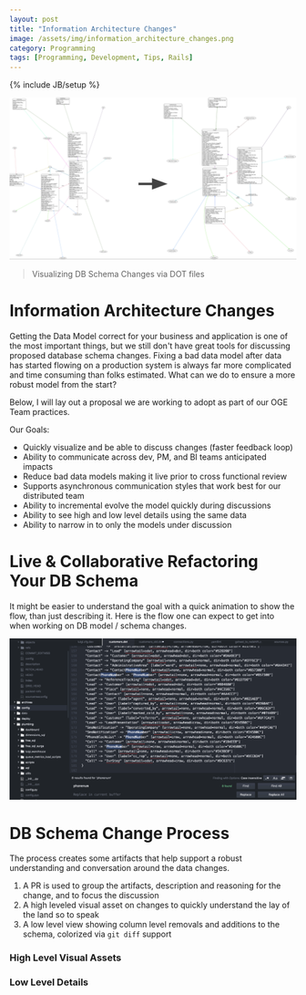 ```yaml
---
layout: post
title: "Information Architecture Changes"
image: /assets/img/information_architecture_changes.png
category: Programming
tags: [Programming, Development, Tips, Rails]
---
```

{% include JB/setup %}

![image DB Schema Changes](/assets/img/information_architecture_changes.png)
> Visualizing DB Schema Changes via DOT files

# Information Architecture Changes

Getting the Data Model correct for your business and application is one of the most important things, but we still don't have great tools for discussing proposed database schema changes. Fixing a bad data model after data has started flowing on a production system is always far more complicated and time consuming than folks estimated. What can we do to ensure a more robust model from the start?

Below, I will lay out a proposal we are working to adopt as part of our OGE Team practices.

Our Goals:

* Quickly visualize and be able to discuss changes (faster feedback loop)
* Ability to communicate across dev, PM, and BI teams anticipated impacts
* Reduce bad data models making it live prior to cross functional review
* Supports asynchronous communication styles that work best for our distributed team
* Ability to incremental evolve the model quickly during discussions
* Ability to see high and low level details using the same data
* Ability to narrow in to only the models under discussion

# Live & Collaborative Refactoring Your DB Schema

It might be easier to understand the goal with a quick animation to show the flow, than just describing it. Here is the flow one can expect to get into when working on DB model / schema changes.

![image DB Model Change Animation](/assets/img/refactor_db.gif)

# DB Schema Change Process

The process creates some artifacts that help support a robust understanding and conversation around the data changes.

1. A PR is used to group the artifacts, description and reasoning for the change, and to focus the discussion
2. A high leveled visual asset on changes to quickly understand the lay of the land so to speak
3. A low level view showing column level removals and additions to the schema, colorized via `git diff` support

### High Level Visual Assets

### Low Level Details